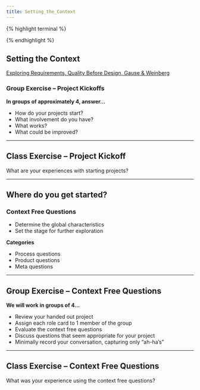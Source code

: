 ```yaml
---
title: Setting_the_Context
---
```

{% highlight terminal %}
  
{% endhighlight %}
## Setting the Context
[Exploring Requirements, Quality Before Design, Gause & Weinberg](http://www.amazon.com/dp/0932633137?tag=geraldmweinbe-20&camp=14573&creative=327641&linkCode=as1&creativeASIN=0932633137&adid=0C4JD017X8D3BYW7J2FD&)
### Group Exercise – Project Kickoffs
**In groups of approximately 4, answer…**
* How do your projects start?
* What involvement do you have?
* What works?
* What could be improved? 

----
## Class Exercise – Project Kickoff
What are your experiences with starting projects?

----
## Where do you get started?
### Context Free Questions
* Determine the global characteristics 
* Set the stage for further exploration

**Categories**
* Process questions
* Product questions
* Meta questions

----
## Group Exercise – Context Free Questions
**We will work in groups of 4…**
* Review your handed out project
* Assign each role card to 1 member of the group
* Evaluate the context free questions
* Discuss questions that seem appropriate for your project
* Minimally record your conversation, capturing only “ah-ha’s”

----
## Class Exercise – Context Free Questions
What was your experience using the context free questions?
